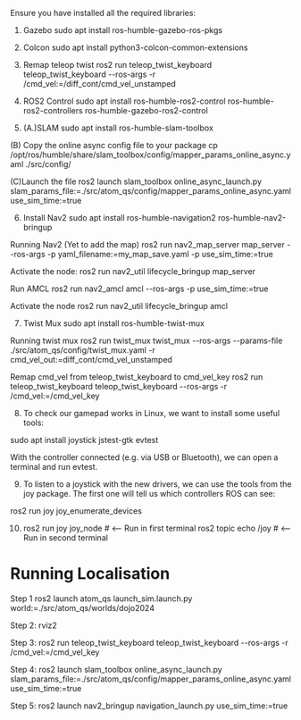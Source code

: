 Ensure you have installed all the required libraries:

1. Gazebo
sudo apt install ros-humble-gazebo-ros-pkgs

2. Colcon 
sudo apt install python3-colcon-common-extensions

3. Remap teleop twist 
ros2 run teleop_twist_keyboard teleop_twist_keyboard --ros-args -r /cmd_vel:=/diff_cont/cmd_vel_unstamped

4. ROS2 Control
sudo apt install ros-humble-ros2-control ros-humble-ros2-controllers ros-humble-gazebo-ros2-control

5. (A.)SLAM
sudo apt install ros-humble-slam-toolbox

(B) Copy the online async config file to your package
cp /opt/ros/humble/share/slam_toolbox/config/mapper_params_online_async.yaml ./src/config/

(C)Launch the file
ros2 launch slam_toolbox online_async_launch.py slam_params_file:=./src/atom_qs/config/mapper_params_online_async.yaml use_sim_time:=true

6. Install Nav2
sudo apt install ros-humble-navigation2 ros-humble-nav2-bringup

Running Nav2 (Yet to add the map)
ros2 run nav2_map_server map_server --ros-args -p yaml_filename:=my_map_save.yaml -p use_sim_time:=true

Activate the node:
ros2 run nav2_util lifecycle_bringup map_server

Run AMCL
ros2 run nav2_amcl amcl --ros-args -p use_sim_time:=true

Activate the node
ros2 run nav2_util lifecycle_bringup amcl

7. Twist Mux
sudo apt install ros-humble-twist-mux

Running twist mux
ros2 run twist_mux twist_mux --ros-args --params-file ./src/atom_qs/config/twist_mux.yaml -r cmd_vel_out:=diff_cont/cmd_vel_unstamped

Remap cmd_vel from teleop_twist_keyboard to cmd_vel_key
ros2 run teleop_twist_keyboard teleop_twist_keyboard --ros-args -r /cmd_vel:=/cmd_vel_key

8. To check our gamepad works in Linux, we want to install some useful tools:

sudo apt install joystick jstest-gtk evtest

With the controller connected (e.g. via USB or Bluetooth), we can open a terminal and run evtest.

9. To listen to a joystick with the new drivers, we can use the tools from the joy package. The first one will tell us which controllers ROS can see:

ros2 run joy joy_enumerate_devices

10. ros2 run joy joy_node # <-- Run in first terminal
ros2 topic echo /joy # <-- Run in second terminal

# Running Localisation
Step 1
ros2 launch atom_qs launch_sim.launch.py world:=./src/atom_qs/worlds/dojo2024

Step 2:
rviz2

Step 3:
ros2 run teleop_twist_keyboard teleop_twist_keyboard --ros-args -r /cmd_vel:=/cmd_vel_key

Step 4:
ros2 launch slam_toolbox online_async_launch.py slam_params_file:=./src/atom_qs/config/mapper_params_online_async.yaml use_sim_time:=true

Step 5: 
ros2 launch nav2_bringup navigation_launch.py use_sim_time:=true
